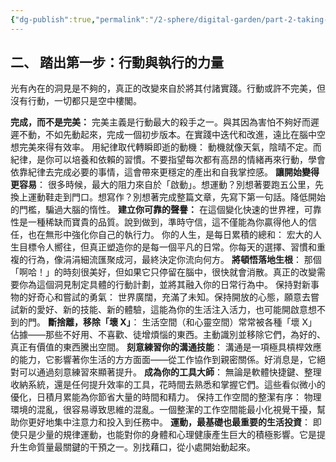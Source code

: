 ```yaml
---
{"dg-publish":true,"permalink":"/2-sphere/digital-garden/part-2-taking-the-first-step-the-power-of-action-and-execution/"}
---
```


## 二、 踏出第一步：行動與執行的力量
光有內在的洞見是不夠的，真正的改變來自於將其付諸實踐。行動或許不完美，但沒有行動，一切都只是空中樓閣。

**完成，而不是完美：** 完美主義是行動最大的殺手之一。與其因為害怕不夠好而遲遲不動，不如先動起來，完成一個初步版本。在實踐中迭代和改進，遠比在腦中空想完美來得有效率。
用紀律取代轉瞬即逝的動機： 動機就像天氣，陰晴不定。而紀律，是你可以培養和依賴的習慣。不要指望每次都有高昂的情緒再來行動，學會依靠紀律去完成必要的事情，這會帶來更穩定的產出和自我掌控感。
**讓開始變得更容易**： 很多時候，最大的阻力來自於「啟動」。想運動？別想著要跑五公里，先換上運動鞋走到門口。想寫作？別想著完成整篇文章，先寫下第一句話。降低開始的門檻，騙過大腦的惰性。
**建立你可靠的聲譽：** 在這個變化快速的世界裡，可靠性是一種稀缺而寶貴的品質。說到做到，準時守信，這不僅能為你贏得他人的信任，也在無形中強化你自己的執行力。
你的人生，是每日累積的總和： 宏大的人生目標令人嚮往，但真正塑造你的是每一個平凡的日常。你每天的選擇、習慣和重複的行為，像涓涓細流匯聚成河，最終決定你流向何方。
**將頓悟落地生根**： 那個「啊哈！」的時刻很美好，但如果它只停留在腦中，很快就會消散。真正的改變需要你為這個洞見制定具體的行動計劃，並將其融入你的日常行為中。
保持對新事物的好奇心和嘗試的勇氣： 世界廣闊，充滿了未知。保持開放的心態，願意去嘗試新的愛好、新的技能、新的體驗，這能為你的生活注入活力，也可能開啟意想不到的門。
**斷捨離，移除「壞 X」**： 生活空間（和心靈空間）常常被各種「壞 X」佔據——那些不好用、不喜歡、徒增煩惱的東西。主動識別並移除它們，為好的、真正有價值的東西騰出空間。
**刻意練習你的溝通技能**： 溝通是一項極具槓桿效應的能力，它影響著你生活的方方面面——從工作協作到親密關係。好消息是，它絕對可以通過刻意練習來顯著提升。
**成為你的工具大師**： 無論是軟體快捷鍵、整理收納系統，還是任何提升效率的工具，花時間去熟悉和掌握它們。這些看似微小的優化，日積月累能為你節省大量的時間和精力。
保持工作空間的整潔有序： 物理環境的混亂，很容易導致思維的混亂。一個整潔的工作空間能最小化視覺干擾，幫助你更好地集中注意力和投入到任務中。
**運動，最基礎也最重要的生活投資**： 即使只是少量的規律運動，也能對你的身體和心理健康產生巨大的積極影響。它是提升生命質量最關鍵的干預之一。別找藉口，從小處開始動起來。